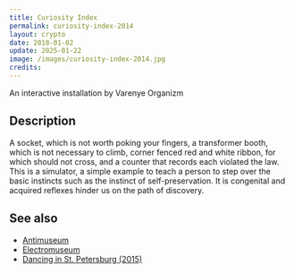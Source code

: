 ```yaml
---
title: Curiosity Index
permalink: curiosity-index-2014
layout: crypto
date: 2018-01-02
update: 2025-01-22
image: /images/curiosity-index-2014.jpg
credits:
---
```


An interactive installation by Varenye Organizm

## Description

A socket, which is not worth poking your fingers, a transformer booth, which is not necessary to climb, corner fenced red and white ribbon, for which should not cross, and a counter that records each violated the law. This is a simulator, a simple example to teach a person to step over the basic instincts such as the instinct of self-preservation. It is congenital and acquired reflexes hinder us on the path of discovery.

## See also

+ [Antimuseum](index)
+ [Electromuseum](index)
+ [Dancing in St. Petersburg (2015)](index)
